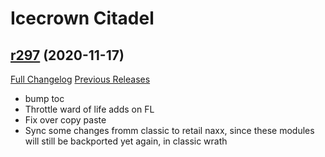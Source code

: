 # <DBM> Icecrown Citadel

## [r297](https://github.com/DeadlyBossMods/DBM-WotLK/tree/r297) (2020-11-17)
[Full Changelog](https://github.com/DeadlyBossMods/DBM-WotLK/compare/r296...r297) [Previous Releases](https://github.com/DeadlyBossMods/DBM-WotLK/releases)

- bump toc  
- Throttle ward of life adds on FL  
- Fix over copy paste  
- Sync some changes fromm classic to retail naxx, since these modules will still be backported yet again, in classic wrath  
